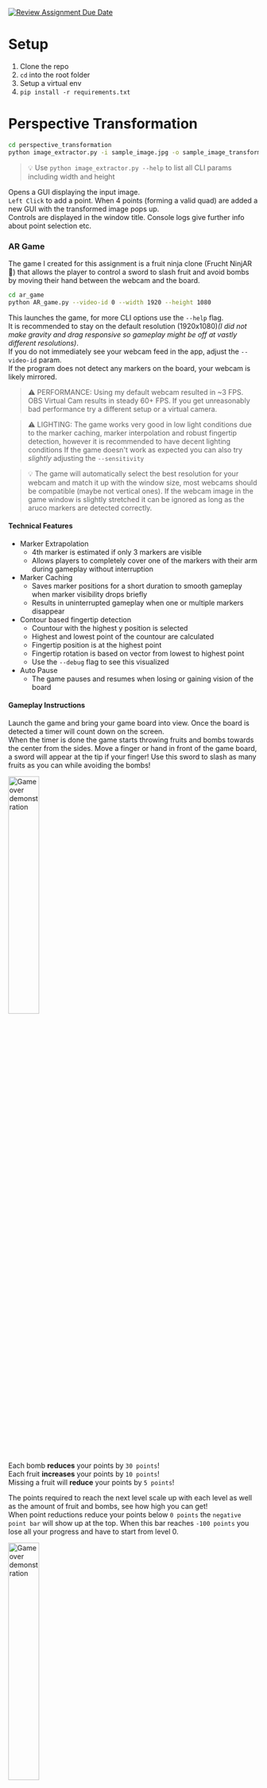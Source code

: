 [![Review Assignment Due Date](https://classroom.github.com/assets/deadline-readme-button-22041afd0340ce965d47ae6ef1cefeee28c7c493a6346c4f15d667ab976d596c.svg)](https://classroom.github.com/a/-leASaOw)

# Setup

1. Clone the repo
2. `cd` into the root folder
3. Setup a virtual env
4. `pip install -r requirements.txt`

# Perspective Transformation


```sh
cd perspective_transformation
python image_extractor.py -i sample_image.jpg -o sample_image_transformed.jpg
```
> 💡 Use `python image_extractor.py --help` to list all CLI params including width and height

Opens a GUI displaying the input image.  
`Left Click` to add a point. When 4 points (forming a valid quad) are added a new GUI with the transformed image pops up.  
Controls are displayed in the window title. Console logs give further info about point selection etc.

### AR Game

The game I created for this assignment is a fruit ninja clone (Frucht NinjAR 🧠) that allows the player to control a sword to slash fruit and avoid bombs by moving their hand between the webcam and the board.

```sh
cd ar_game
python AR_game.py --video-id 0 --width 1920 --height 1080
```

This launches the game, for more CLI options use the `--help` flag.  
It is recommended to stay on the default resolution (1920x1080)*(I did not make gravity and drag responsive so gameplay might be off at vastly different resolutions)*.  
If you do not immediately see your webcam feed in the app, adjust the `--video-id` param.  
If the program does not detect any markers on the board, your webcam is likely mirrored.    

> ⚠️ PERFORMANCE: Using my default webcam resulted in ~3 FPS. OBS Virtual Cam results in steady 60+ FPS.
If you get unreasonably bad performance try a different setup or a virtual camera.

> ⚠️ LIGHTING: The game works very good in low light conditions due to the marker caching, marker interpolation and robust fingertip detection, however it is recommended to have decent lighting conditions
If the game doesn't work as expected you can also try *slightly* adjusting the `--sensitivity`

> 💡 The game will automatically select the best resolution for your webcam and match it up with the window size, most webcams should be compatible (maybe not vertical ones).
If the webcam image in the game window is slightly stretched it can be ignored as long as the aruco markers are detected correctly. 

#### Technical Features

- Marker Extrapolation
    - 4th marker is estimated if only 3 markers are visible
    - Allows players to completely cover one of the markers with their arm during gameplay without interruption
- Marker Caching 
    - Saves marker positions for a short duration to smooth gameplay when marker visibility drops briefly
    - Results in uninterrupted gameplay when one or multiple markers disappear
- Contour based fingertip detection
    - Countour with the highest y position is selected
    - Highest and lowest point of the countour are calculated
    - Fingertip position is at the highest point
    - Fingertip rotation is based on vector from lowest to highest point
    - Use the `--debug` flag to see this visualized
- Auto Pause
    - The game pauses and resumes when losing or gaining vision of the board

#### Gameplay Instructions

Launch the game and bring your game board into view. Once the board is detected a timer will count down on the screen.  
When the timer is done the game starts throwing fruits and bombs towards the center from the sides.
Move a finger or hand in front of the game board, a sword will appear at the tip if your finger! Use this sword to slash as many fruits as you can while avoiding the bombs!

<img src="doc/gameplay.gif" width="35%" alt="Game over demonstration">


Each bomb **reduces** your points by `30 points`!  
Each fruit **increases** your points by `10 points`!  
Missing a fruit will **reduce** your points by `5 points`!  

The points required to reach the next level scale up with each level as well as the amount of fruit and bombs, see how high you can get!   
When point reductions reduce your points below `0 points` the `negative point bar` will show up at the top. When this bar reaches `-100 points` you lose all your progress and have to start from level 0.

<img src="doc/game_over.gif" width="35%" alt="Game over demonstration">

#### Sources

All assets used are free to use, modify and distribute.

Asset Sources: 
- https://catdev-pixelarts.itch.io/catdevs-exotics-swords (Sword)
- https://jennpixel.itch.io/fruits-pack-12 (Fruits)
- https://ahninniah.itch.io/free-game-items-pack-2 (Bomb)

### AR Game (3D)

TODO